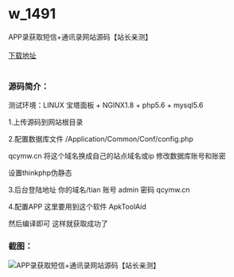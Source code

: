 # w_1491
APP录获取短信+通讯录网站源码【站长亲测】
<br/></br>
[下载地址](https://www.uuid2.com/1491.html "下载地址")
<br/></br>
<h3>源码简介：</h3>
<p>测试环境：LINUX 宝塔面板 + NGINX1.8 + php5.6 + mysql5.6<p>
<p>1.上传源码到网站根目录<p>
<p>2.配置数据库文件 /Application/Common/Conf/config.php<p>
<p>qcymw.cn 将这个域名换成自己的站点域名或ip 修改数据库账号和账密<p>
<p>设置thinkphp伪静态<p>
<p>3.后台登陆地址 你的域名/tian 账号 admin 密码 qcymw.cn<p>
<p>4.配置APP 这里要用到这个软件 ApkToolAid<p>
<p>然后编译即可 这样就获取成功了<p>
<h3>截图：</h3>
<img src="https://www.uuid2.com/wp-content/uploads/img/202110/7ce30b6270.jpg" alt="APP录获取短信+通讯录网站源码【站长亲测】">
